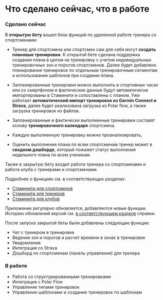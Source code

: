 # Что сделано сейчас, что в работе

### Сделано сейчас
В **открытую бету** вошел блок функций по удаленной работе тренера со спортсменами:

* Тренер для спортсмена или спортсмен сам для себя могут **создать плановые тренировки**. К открытой бете сделана поддержка создания плана в целом на тренировку с учетом индивидуальных тренировочных зон и порогов спортсменов. 
Далее будет добавлено планирование тренировок по отдельным тренировочным сегментам  и использование шаблонов при создании плана. 

* Запланированные тренировки можно выполнить в спортивных часах или со смартфоном и фактические данные будут автоматически импортированы в Стаминити и сопоставлены с планом. Уже работает **автоматический импорт тренировок из Garmin Connect и Strava**, далее будет реализована загрузка из Polar flow, а также загрузка тренировок из файлов.

* Запланированные и фактически выполненные тренировки составят основу **тренировочного календаря** спортсмена.

* Каждую выполненную тренировку можно проанализировать, 

* Оценить выполнение плана по всем спортсменам тренер может в **сводном дэшборде**, который пожажет статус выполнения недельного плана по всем ученикам.

Также в закрытую бету входит работа тренера со спортсменами и работа клуба с тренерами и спортсменами.

Подробнее о функциях см. в соответствующих разделах:
* [Стаминити для спортсменов](/athletes/staminity-for-athlete.md) 
* [Стаминити для тренеров](/coaches/staminity-for-coach.md)
* [Стаминити для клубов](/clubs/staminity-for-clubs.md)

Приложение регулярно обновляется, добавляются новые функции. Историю обновлений версий см. [в соответствующем разделе](/zakrytaya-beta/version-history.md) справки.

После запуска закрытой беты были добавлены следующие функции:
* Чат с тренером в тренировке
* Ведение зон и порогов и расчет времени в зонах в тренировке
* Уведомления
* Интеграция со Strava
* Дэшборд по спортсменам (панель управления) для тренера


### В работе
* Работа со структурированными тренировками
* Интеграция с Polar Flow
* Управление типами тренировок
* Управление шаблонами и создание тренировок по шаблонам